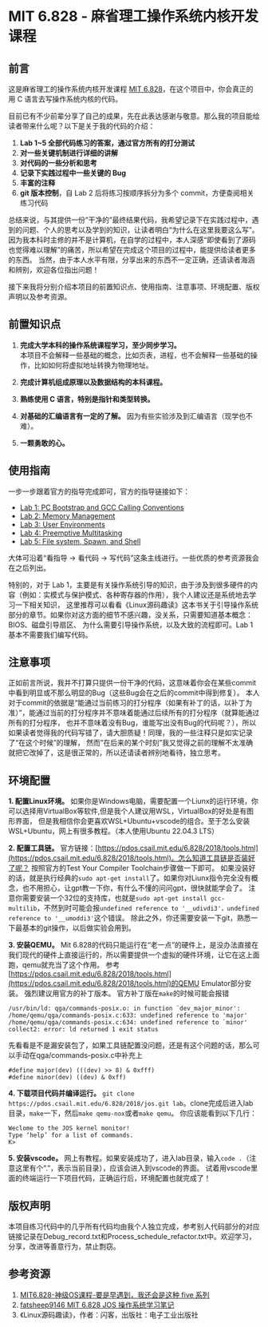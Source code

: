 # MIT 6.828 - 麻省理工操作系统内核开发课程

## 前言 
这是麻省理工的操作系统内核开发课程 [MIT 6.828](https://pdos.csail.mit.edu/6.828/2018/)，在这个项目中，你会真正的用 C 语言去写操作系统内核的代码。

目前已有不少前辈分享了自己的成果，先在此表达感谢与敬意。那么我的项目能给读者带来什么呢？以下是关于我的代码的介绍：

1. **Lab 1~5 全部代码练习的答案，通过官方所有的打分测试**
2. **对一些关键机制进行详细的讲解**
3. **对代码的一些分析和思考**
4. **记录下实践过程中一些关键的 Bug**
5. **丰富的注释**
6. **git 版本控制**，自 Lab 2 后将练习按顺序拆分为多个 commit，方便查阅相关练习代码

总结来说，与其提供一份“干净的”最终结果代码，我希望记录下在实践过程中，遇到的问题、个人的思考以及学到的知识，让读者明白“为什么在这里我要这么写”。
因为我本科时主修的并不是计算机，在自学的过程中，本人深感“即使看到了源码也觉得难以理解”的痛苦，所以希望在完成这个项目的过程中，能提供给读者更多的东西。
当然，由于本人水平有限，分享出来的东西不一定正确，还请读者海涵和辨别，欢迎各位指出问题！

接下来我将分别介绍本项目的前置知识点、使用指南、注意事项、环境配置、版权声明以及参考资源。


## 前置知识点

1. **完成大学本科的操作系统课程学习，至少同步学习。**  
   本项目不会解释一些基础的概念，比如页表，进程，也不会解释一些基础的操作，比如如何将虚拟地址转换为物理地址。
   
2. **完成计算机组成原理以及数据结构的本科课程。**
   
3. **熟练使用 C 语言，特别是指针和类型转换。**
   
4. **对基础的汇编语言有一定的了解。** 因为有些实验涉及到汇编语言（现学也不难）。
   
5. **一颗勇敢的心。**


## 使用指南

一步一步跟着官方的指导完成即可，官方的指导链接如下：

- [Lab 1: PC Bootstrap and GCC Calling Conventions](https://pdos.csail.mit.edu/6.828/2018/labs/lab1/)
- [Lab 2: Memory Management](https://pdos.csail.mit.edu/6.828/2018/labs/lab2/)
- [Lab 3: User Environments](https://pdos.csail.mit.edu/6.828/2018/labs/lab3/)
- [Lab 4: Preemptive Multitasking](https://pdos.csail.mit.edu/6.828/2018/labs/lab4/)
- [Lab 5: File system, Spawn, and Shell](https://pdos.csail.mit.edu/6.828/2018/labs/lab5/)

大体可沿着“看指导 → 看代码 → 写代码”这条主线进行。一些优质的参考资源我会在之后列出。

特别的，对于 Lab 1，主要是有关操作系统引导的知识，由于涉及到很多硬件的内容（例如：实模式与保护模式、各种寄存器的作用），我个人建议还是系统地去学习一下相关知识，
这里推荐可以看看《Linux源码趣读》这本书关于引导操作系统部分的章节。如果你对这方面的细节不感兴趣，没关系，只需要知道基本概念：BIOS、磁盘引导扇区、
为什么需要引导操作系统，以及大致的流程即可。Lab 1 基本不需要我们编写代码。


## 注意事项

正如前言所说，我并不打算只提供一份干净的代码，这意味着你会在某些commit中看到明显或不那么明显的Bug（这些Bug会在之后的commit中得到修复）。
本人对于commit的依据是“能通过当前练习的打分程序（如果有补丁的话，以补丁为准）”，能通过当前的打分程序并不意味着能通过后续所有的打分程序（就算能通过所有的打分程序，
也并不意味着没有Bug，谁能写出没有Bug的代码呢？），所以如果读者觉得我的代码写错了，请大胆质疑！同理，我的一些注释只是如实记录了“在这个时候”的理解，
然而”在后来的某个时刻”我又觉得之前的理解不太准确就把它改掉了，这是很正常的，所以还请读者辨别地看待，独立思考。


## 环境配置

**1. 配置Linux环境。** 如果你是Windows电脑，需要配置一个Liunx的运行环境，你可以选择用VirtualBox等软件,但是我个人建议用WSL，VirtualBox的好处是有图形界面，
但是我相信你会更喜欢WSL+Ubuntu+vscode的组合。至于怎么安装WSL+Ubuntu，网上有很多教程。（本人使用Ubuntu 22.04.3 LTS）

**2. 配置工具链。** 官方链接：[https://pdos.csail.mit.edu/6.828/2018/tools.html](https://pdos.csail.mit.edu/6.828/2018/tools.html)。怎么知道工具链是否装好了呢？
按照官方的Test Your Compiler Toolchain步骤做一下即可。
如果没装好的话，就是执行经典的`sudo apt-get install`了。如果你对Liunx指令完全没有概念，也不用担心，让gpt教一下你，有什么不懂的问问gpt，很快就能学会了。
注意你需要安装一个32位的支持库，也就是`sudo apt-get install gcc-multilib`，不然到时可能会报`undefined reference to '__udivdi3'，undefined reference to '__umoddi3'`这个错误。
除此之外，你还需要安装一下git，熟悉一下最基本的git操作，以后做实验会用到。

**3. 安装QEMU。** Mit 6.828的代码只能运行在“老一点”的硬件上，是没办法直接在我们现代的硬件上直接运行的，所以需要提供一个虚拟的硬件环境，让它在这上面跑，qemu就充当了这个作用。
参考[https://pdos.csail.mit.edu/6.828/2018/tools.html](https://pdos.csail.mit.edu/6.828/2018/tools.html)的QEMU Emulator部分安装。
强烈建议用官方的补丁版本。
官方补丁版在`make`的时候可能会报错
```
/usr/bin/ld: qga/commands-posix.o: in function `dev_major_minor':
/home/qemu/qga/commands-posix.c:633: undefined reference to 'major' 
/home/qemu/qga/commands-posix.c:634: undefined reference to `minor'
collect2: error: ld returned 1 exit status
```
先看看是不是漏安装包了，如果工具链配置没问题，还是有这个问题的话，那么可以手动在qga/commands-posix.c中补充上
```
#define major(dev) (((dev) >> 8) & 0xfff)
#define minor(dev) ((dev) & 0xff)
```
 
**4. 下载项目代码并编译运行。** `git clone https://pdos.csail.mit.edu/6.828/2018/jos.git lab`。clone完成后进入lab目录，`make`一下，然后`make qemu-nox`或者`make qemu`。
你应该能看到以下几行：
```
Weclome to the JOS kernel monitor!
Type ‘help’ for a list of commands.
K>
```

**5. 安装vscode。** 网上有教程。如果安装成功了，进入lab目录，输入`code .`（注意这里有个”.”，表示当前目录），应该会进入到vscode的界面。
试着用vscode里面的终端运行一下项目代码，正确运行后，环境配置也就完成了！


## 版权声明

本项目练习代码中的几乎所有代码均由我个人独立完成，参考别人代码部分的对应链接记录在Debug_record.txt和Process_schedule_refactor.txt中。欢迎学习，分享，改进等善意行为，禁止剽窃。


## 参考资源

1. [MIT6.828-神级OS课程-要是早遇到，我还会是这种 five 系列](https://zhuanlan.zhihu.com/p/74028717)
2. [fatsheep9146 MIT 6.828 JOS 操作系统学习笔记](https://www.cnblogs.com/fatsheep9146/category/769143.html)
3. 《Linux源码趣读》，作者：闪客，出版社：电子工业出版社
